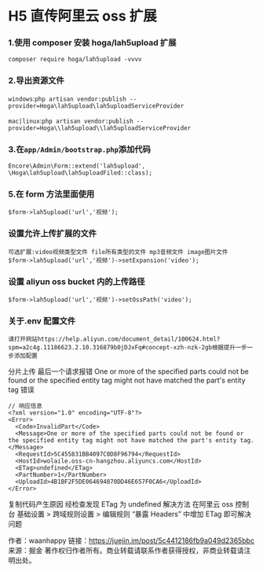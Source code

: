 # H5 直传阿里云 oss 扩展

### 1.使用 composer 安装 hoga/lah5upload 扩展

```
composer require hoga/lah5upload -vvvv
```

### 2.导出资源文件

`windows`:`php artisan vendor:publish --provider=Hoga\lah5upload\lah5uploadServiceProvider`

`mac|linux`:`php artisan vendor:publish --provider=Hoga\\lah5upload\\lah5uploadServiceProvider`

### 3.在`app/Admin/bootstrap.php`添加代码

```
Encore\Admin\Form::extend('lah5upload', \Hoga\lah5upload\lah5uploadFiled::class);

```

### 5.在 form 方法里面使用

`$form->lah5upload('url','视频');`

### 设置允许上传扩展的文件

```
可选扩展:video视频类型文件 file所有类型的文件 mp3音频文件 image图片文件
$form->lah5upload('url','视频')->setExpansion('video');
```

### 设置 aliyun oss bucket 内的上传路径

```
$form->lah5upload('url','视频')->setOssPath('video');
```

### 关于.env 配置文件

```
请打开网站https://help.aliyun.com/document_detail/100624.html?spm=a2c4g.11186623.2.10.316879b0jDJxFq#concept-xzh-nzk-2gb根据提升一步一步添加配置
```

分片上传 最后一个请求报错 One or more of the specified parts could not be found or the specified entity tag might not have matched the part's entity tag 错误

```
// 响应信息
<?xml version="1.0" encoding="UTF-8"?>
<Error>
  <Code>InvalidPart</Code>
  <Message>One or more of the specified parts could not be found or the specified entity tag might not have matched the part's entity tag.</Message>
  <RequestId>5C455831BB4097C0D8F96794</RequestId>
  <HostId>wolaile.oss-cn-hangzhou.aliyuncs.com</HostId>
  <ETag>undefined</ETag>
  <PartNumber>1</PartNumber>
  <UploadId>4B1BF2F5DE064694870DD46E657F0CA6</UploadId>
</Error>
```

复制代码产生原因
经检查发现 ETag 为 undefined
解决方法
在阿里云 oss 控制台 基础设置 > 跨域规则设置 > 编辑规则 “暴露 Headers” 中增加 ETag 即可解决问题

作者：waanhappy
链接：https://juejin.im/post/5c4412186fb9a049d2365bbc
来源：掘金
著作权归作者所有。商业转载请联系作者获得授权，非商业转载请注明出处。
